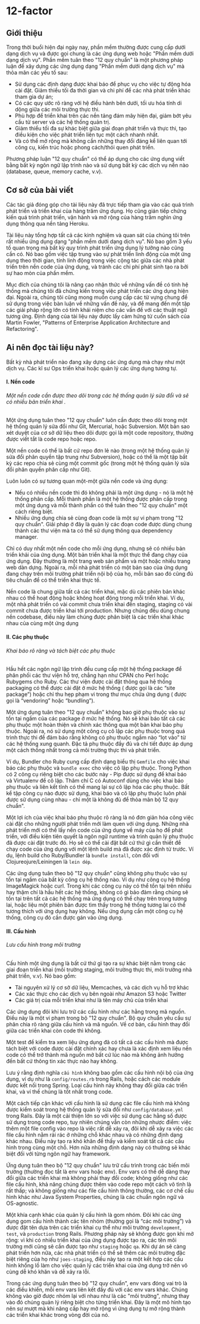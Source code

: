 # 12-factor

## Giới thiệu
Trong thời buổi hiện đại ngày nay, phần mềm thường được cung cấp dưới dạng dịch vụ và được gọi chung là các ứng dụng web hoặc "Phần mềm dưới dạng dịch vụ". Phần mềm tuân theo "12 quy chuẩn" là một phương pháp luận để xây dựng các ứng dụng dạng "Phần mềm dưới dạng dịch vụ" mà thỏa mãn các yếu tố sau:

- Sử dụng các định dạng được khai báo để phục vụ cho việc tự động hóa cài đặt. Giảm thiểu tối đa thời gian và chi phí để các nhà phát triển khác tham gia dự án;
- Có các quy ước rõ ràng với hệ điều hành bên dưới, tối ưu hóa tính di dộng giữa các môi trường thực thi.
- Phù hợp để triển khai trên các nền tảng đám mây hiện đại, giảm bớt yêu cầu từ server và các hệ thống quản trị.
- Giảm thiểu tối đa sự khác biệt giữa giai đoạn phát triển và thực thi, tạo điều kiện cho việc phát triển liên tục một cách nhanh nhất.
- Và có thể mở rộng mà không cần những thay đổi đáng kể liên quan tới công cụ, kiến trúc hoặc phong cách/thói quen phát triển.

Phương pháp luận "12 quy chuẩn" có thể áp dụng cho các ứng dụng viết bằng bất kỳ ngôn ngữ lập trình nào và sử dụng bất kỳ các dịch vụ nền nào (database, queue, memory cache, v.v).

## Cơ sở của bài viết
Các tác giả đóng góp cho tài liệu này đã trực tiếp tham gia vào các quá trình phát triển và triển khai của hàng trăm ứng dụng. Họ cũng gián tiếp chứng kiến quá trình phát triển, vận hành và mở rộng của hàng trăm nghìn ứng dụng thông qua nền tảng Heroku.

Tài liệu này tổng hợp tất cả các kinh nghiệm và quan sát của chúng tôi trên rất nhiều ứng dụng dạng "phần mềm dưới dạng dịch vụ". Nó bao gồm 3 yếu tố quan trọng mà bất kỳ quy trình phát triển ứng dụng lý tưởng nào cũng cần có. Nó bao gồm việc tập trung vào sự phát triển linh động của một ứng dụng theo thời gian, tính linh động trong việc cộng tác giữa các nhà phát triển trên nền code của ứng dụng, và tránh các chi phí phát sinh tạo ra bởi sự hao mòn của phần mềm.

Mục đích của chúng tôi là nâng cao nhận thức về những vấn đề có tính hệ thống mà chúng tôi đã chứng kiến trong việc phát triển các ứng dụng hiện đại. Ngoài ra, chúng tôi cũng mong muốn cung cấp các từ vựng chung để sử dụng trong việc bàn luận về những vấn đề này, và để mang đến một tập các giải pháp rộng lớn có tính khái niệm cho các vấn đề với các thuật ngữ tương ứng. Định dạng của tài liệu này được lấy cảm hứng từ cuốn sách của Martin Fowler, "Patterns of Enterprise Application Architecture and Refactoring".

## Ai nên đọc tài liệu này?
Bất kỳ nhà phát triển nào đang xây dựng các ứng dụng mà chạy như một dịch vụ. Các kĩ sư Ops triển khai hoặc quản lý các ứng dụng tương tự.

#### I. Nền code
###### Một nền code cần được theo dõi trong các hệ thống quản lý sửa đổi và sẽ có nhiều bản triển khai .

Một ứng dụng tuân theo "12 quy chuẩn" luôn cần được theo dõi trong một hệ thống quản lý sửa đổi như Git, Mercurial, hoặc Subversion. Một bản sao xét duyệt của cơ sở dữ liệu theo dõi được gọi là một code repository, thường được viết tắt là code repo hoặc repo.

Một nền code có thể là bất cứ repo đơn lẻ nào (trong một hệ thống quản lý sửa đổi phân quyền tập trung như Subversion), hoặc có thể là một tập bất kỳ các repo chia sẻ cùng một commit gốc (trong một hệ thống quản lý sửa đổi phân quyền phân cấp như Git). 

Luôn luôn có sự tương quan một-một giữa nền code và ứng dụng:
- Nếu có nhiều nền code thì đó không phải là một ứng dụng - nó là một hệ thống phân cấp. Mỗi thành phần là một hệ thống được phân cấp trong một ứng dụng và mỗi thành phần có thể tuân theo "12 quy chuẩn" một cách riêng biệt.
- Nhiều ứng dụng chia sẻ cùng đoạn code là một sự vi phạm trong "12 quy chuẩn". Giải pháp ở đây là quản lý các đoạn code được dùng chung thành các thư viện mà ta có thể sử dụng thông qua dependency manager.

Chỉ có duy nhất một nền code cho mỗi ứng dụng, nhưng sẽ có nhiều bản triển khải của ứng dụng. Một bản triển khai là một thực thể đang chạy của ứng dụng. Đây thường là một trang web sản phẩm và một hoặc nhiều trang web dàn dựng. Ngoài ra, mỗi nhà phát triển có một bản sao của ứng dụng đang chạy trên môi trường phát triển nội bộ của họ, mỗi bản sao đó cũng đủ tiêu chuẩn để có thể triển khai thực tế.

Nền code là chung giữa tất cả các triển khai, mặc dù các phiên bản khác nhau có thể hoạt động hoặc không hoạt động trong mỗi triển khai. Ví dụ, một nhà phát triển có vài commit chưa triển khai đến staging, staging có vài commit chưa được triển khai tới production. Nhưng chúng đều dùng chung nền codebase, điều này làm chúng được phân biệt là các triển khai khác nhau của cùng một ứng dụng

#### II. Các phụ thuộc
###### Khai báo rõ ràng và tách biệt các phụ thuộc

Hầu hết các ngôn ngữ lập trình đều cung cấp một hệ thống package để phân phối các thư viện hỗ trợ, chẳng hạn như CPAN cho Perl hoặc Rubygems cho Ruby. Các thư viện được cài đặt thông qua hệ thống packaging có thể được cài đặt ở mức hệ thống ( được gọi là các “site package”) hoặc chỉ thu hẹp phạm vi trong thư mục chứa ứng dụng ( được gọi là “vendoring” hoặc “bundling”).

Một ứng dụng tuân theo "12 quy chuẩn" không bao giờ phụ thuộc vào sự tồn tại ngầm của các package ở mức hệ thống. Nó sẽ khai báo tất cả các phụ thuộc một hoàn thiện và chính xác thông qua một bản khai báo phụ thuộc. Ngoài ra, nó sử dụng một công cụ cô lập các phụ thuộc trong quá trình thực thi để đảm bảo rằng không có phụ thuộc ngầm nào “lọt vào”  từ các hệ thống xung quanh. Đặc tả phụ thuộc đầy đủ và chi tiết được áp dụng một cách thống nhất trong cả môi trường thực thi và phát triển.

Ví dụ, Bundler cho Ruby cung cấp định dạng biểu thị `Gemfile` cho việc khai báo các phụ thuộc và `bundle exec` cho việc cô lập phụ thuộc. Trong Python có 2 công cụ riêng biệt cho các bước này - Pip được sử dụng để khai báo và Virtualenv để cô lập. Thâm chí C có Autoconf dùng cho việc khai báo phụ thuộc và liên kết tĩnh có thể mang lại sự cô lập hóa các phụ thuộc. Bất kể tập công cụ nào được sử dụng, khai báo và cô lập phụ thuộc luôn phải được sử dụng cùng nhau - chỉ một là không đủ để thỏa mãn bộ 12 quy chuẩn".

Một lợi ích của việc khai báo phụ thuộc rõ ràng là nó đơn giản hóa công việc cài đặt cho những người phát triển mới làm quen với ứng dụng. Những nhà phát triển mới có thể lấy nền code của ứng dụng về máy của họ để phát triển, với điều kiện tiên quyết là ngôn ngữ runtime và trình quản lý phụ thuộc đã được cài đặt trước đó. Họ sẽ có thể cài đặt bất cứ thứ gì cần thiết để chạy code của ứng dụng với một lệnh build mà đã được xác định từ trước. Ví dụ, lệnh build cho Ruby/Bundler là `bundle install`, còn đối với Clojureojure/Leiningen là `lein dép`.

Các ứng dụng tuân theo bộ "12 quy chuẩn" cũng không phụ thuộc vào sự tồn tại ngầm của bất kỳ công cụ hệ thống nào. Ví dụ như công cụ hệ thống ImageMagick hoặc curl. Trong khi các công cụ này có thể tồn tại trên nhiều hay thậm chí là hầu hết các hệ thống, không có gì bảo đảm rằng chúng sẽ tồn tại trên tất cả các hệ thống mà ứng dụng có thể chạy trên trong tương lai, hoặc liệu một phiên bản được tìm thấy trong hệ thống tương lai có thể tương thích với ứng dụng hay không. Nếu ứng dụng cần một công cụ hệ thống, công cụ đó cần được gán vào ứng dụng.

#### III. Cấu hình
###### Lưu cấu hình trong môi trường

Cấu hình một ứng dụng là bất cứ thứ gì tạo ra sự khác biệt nằm trong các giai đoạn triển khai (môi trường staging, môi trường thực thi, môi trường nhà phát triển, v.v). Nó bao gồm:

- Tài nguyên xử lý cơ sở dữ liệu, Memcaches, và các dịch vụ hỗ trợ khác
- Các xác thực cho các dịch vụ bên ngoài như Amazon S3 hoặc Twitter
- Các giá trị của mỗi triển khai như là tên máy chủ của triển khai

Các ứng dụng đôi khi lưu trữ các cấu hình như các hằng trong mã nguồn. Điều này là một vi phạm trong bộ "12 quy chuẩn". Bộ quy chuẩn yêu cầu sự phân chia rõ ràng giữa cấu hình và mã nguồn. Về cơ bản, cấu hình thay đổi giữa các triển khai còn code thì không.

Một test để kiểm tra xem liệu ứng dụng đã có tất cả các cấu hình mà được tách biệt với code được cài đặt chính xác hay chưa là xác định xem liệu nền code có thể trở thành mã nguồn mở bất cứ lúc nào mà không ảnh hưởng đến bất cứ thông tin xác thực nào hay không.

Lưu ý rằng định nghĩa `cấu hình` không bao gồm các cấu hình nội bộ của ứng dụng, ví dụ như là `config/routes.rb` trong Rails, hoặc cách các module được kết nối trong Spring. Loại cấu hình này không thay đổi giữa các triển khai, và ví thế chúng là tốt nhất trong code.

Một cách tiếp cận khác với cấu hình là sử dụng các file cấu hình mà không được kiểm soát trong hệ thống quản lý sửa đổi như `config/database.yml` trong Rails. Đây là một cải thiện lớn so với việc sử dụng các hằng số được sử dụng trong code repo, tuy nhiên chúng vẫn còn những nhược điểm: việc thêm một file config vào repo là việc rất dễ xảy ra, đôi khi dễ xảy ra việc các file cấu hình nằm rải rác ở những chỗ khác nhau và có những định dạng khác nhau. Điều này tạo ra khó khăn để thấy và kiểm soát tất cả các cấu hình trong cùng một chỗ. Hơn nữa những định dạng này có thường sẽ khác biệt đối với từng ngôn ngữ hay framework.

Ứng dụng tuân theo bộ "12 quy chuẩn" lưu trữ cấu trình trong các biến môi trường (thường đọc tắt là env vars hoặc env). Env vars có thể dễ dàng thay đổi giữa các triển khai mà không phải thay đổi code; không giống như các file cấu hình, khả năng chúng được thêm vào code repo một cách vô tình là rất thấp; và không giống như các file cấu hình thông thường, các cơ chế cấu hình khác như Java System Properties, chúng là các chuẩn ngôn ngữ và OS-agnostic.

Một khía cạnh khác của quản lý cấu hình là gom nhóm. Đôi khi các ứng dụng gom cấu hình thành các tên nhóm (thường gọi là “các môi trường”) và được đặt tên dựa trên các triển khai cụ thể như môi trường `development`, `test`, và `production` trong Rails. Phương pháp này sẽ không được gọn khi mở rộng: vì khi có nhiều triển khai của ứng dụng được tạo ra, các tên môi trường mới cũng sẽ cần được tạo như `staging` hoặc `qa`. Khi dự án sẽ càng phát triển hơn nữa, các nhà phát triển có thể sẽ thêm các môi trường đặc biệt riêng của họ như `joes-staging`, điều này tạo ra một kết hợp các cấu hình khổng lồ làm cho việc quản lý các triển khai của ứng dụng trở nên vô cùng dễ khó khăn và dễ xảy ra lỗi.

Trong các ứng dụng tuân theo bộ "12 quy chuẩn", env vars đóng vai trò là các điều khiển, mỗi env vars liên kết đầy đủ với các env vars khác. Chúng không vào giờ được nhóm lại với nhau như là các "môi trường", nhưng thay vào đó chúng quản lý riêng biệt cho từng triển khai. Đây là một mô hình tạo nên sự mượt mà khi nâng cấp hay mở rộng vì ứng dụng tự mở rộng thành các triển khai khác trong vòng đời của nó.
